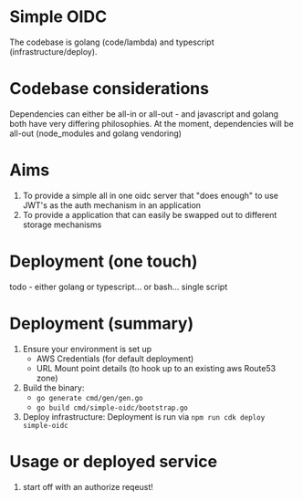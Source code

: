 # Simple OIDC

The codebase is golang (code/lambda) and typescript (infrastructure/deploy).

# Codebase considerations
Dependencies can either be all-in or all-out - and javascript and golang both have very differing philosophies.
At the moment, dependencies will be all-out (node_modules and golang vendoring)

# Aims
1) To provide a simple all in one oidc server that "does enough" to use JWT's as the auth mechanism in an application
2) To provide a application that can easily be swapped out to different storage mechanisms

# Deployment (one touch)
todo - either golang or typescript... or bash...
single script

# Deployment (summary)
1) Ensure your environment is set up
    * AWS Credentials (for default deployment)
    * URL Mount point details (to hook up to an existing aws Route53 zone)
2) Build the binary: 
    - `go generate cmd/gen/gen.go`
    - `go build cmd/simple-oidc/bootstrap.go`
3) Deploy infrastructure: Deployment is run via `npm run cdk deploy simple-oidc`

# Usage or deployed service
1) start off with an authorize reqeust!
